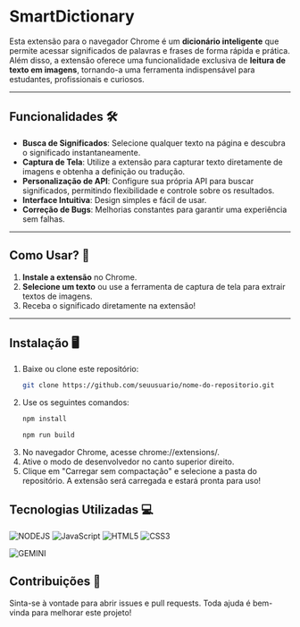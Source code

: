 # SmartDictionary

Esta extensão para o navegador Chrome é um **dicionário inteligente** que permite acessar significados de palavras e frases de forma rápida e prática. Além disso, a extensão oferece uma funcionalidade exclusiva de **leitura de texto em imagens**, tornando-a uma ferramenta indispensável para estudantes, profissionais e curiosos.

---

## Funcionalidades 🛠️

- **Busca de Significados**: Selecione qualquer texto na página e descubra o significado instantaneamente.
- **Captura de Tela**: Utilize a extensão para capturar texto diretamente de imagens e obtenha a definição ou tradução.
- **Personalização de API**: Configure sua própria API para buscar significados, permitindo flexibilidade e controle sobre os resultados.
- **Interface Intuitiva**: Design simples e fácil de usar.
- **Correção de Bugs**: Melhorias constantes para garantir uma experiência sem falhas.

---

## Como Usar? 📖

1. **Instale a extensão** no Chrome.
2. **Selecione um texto** ou use a ferramenta de captura de tela para extrair textos de imagens.
3. Receba o significado diretamente na extensão!

---

## Instalação 🖥️

1. Baixe ou clone este repositório:
   ```bash
   git clone https://github.com/seuusuario/nome-do-repositorio.git
   ```
2. Use os seguintes comandos:
   ```bash
   npm install
   ```
   ```bash
   npm run build
   ``` 
3. No navegador Chrome, acesse chrome://extensions/.
5. Ative o modo de desenvolvedor no canto superior direito.
6. Clique em "Carregar sem compactação" e selecione a pasta do repositório.
A extensão será carregada e estará pronta para uso!

## Tecnologias Utilizadas 💻


![NODEJS](https://img.shields.io/badge/NODE.js-5FA04E?style=for-the-badge&logo=nodedotjs&logoColor=white)
![JavaScript](https://img.shields.io/badge/JavaScript-F7DF1E?style=for-the-badge&logo=javascript&logoColor=black)
![HTML5](https://img.shields.io/badge/HTML5-E34F26?style=for-the-badge&logo=html5&logoColor=white)
![CSS3](https://img.shields.io/badge/CSS3-1572B6?style=for-the-badge&logo=css3&logoColor=white)

![GEMINI](https://img.shields.io/badge/%20%20%20%20Gemini%20API%20%20%20%20-8E75B2?style=for-the-badge&logo=googlegemini&logoColor=white&logoWidth=25)

## Contribuições 🤝
Sinta-se à vontade para abrir issues e pull requests. Toda ajuda é bem-vinda para melhorar este projeto!
